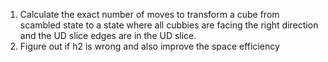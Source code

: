 1. Calculate the exact number of moves to transform a cube from scambled state to a state where all cubbies are facing the right direction and the UD slice edges are in the UD slice.
2. Figure out if h2 is wrong and also improve the space efficiency
